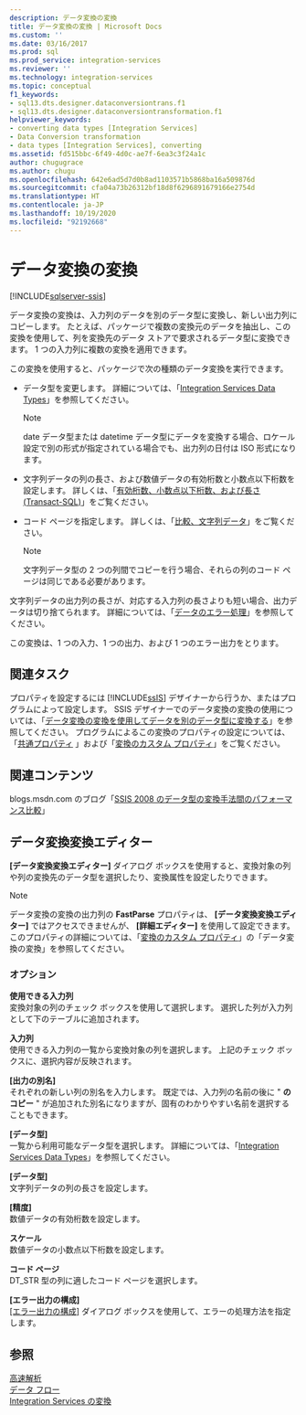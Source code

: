 ```yaml
---
description: データ変換の変換
title: データ変換の変換 | Microsoft Docs
ms.custom: ''
ms.date: 03/16/2017
ms.prod: sql
ms.prod_service: integration-services
ms.reviewer: ''
ms.technology: integration-services
ms.topic: conceptual
f1_keywords:
- sql13.dts.designer.dataconversiontrans.f1
- sql13.dts.designer.dataconversiontransformation.f1
helpviewer_keywords:
- converting data types [Integration Services]
- Data Conversion transformation
- data types [Integration Services], converting
ms.assetid: fd515bbc-6f49-4d0c-ae7f-6ea3c3f24a1c
author: chugugrace
ms.author: chugu
ms.openlocfilehash: 642e6ad5d7d0b8ad1103571b5868ba16a509876d
ms.sourcegitcommit: cfa04a73b26312bf18d8f6296891679166e2754d
ms.translationtype: HT
ms.contentlocale: ja-JP
ms.lasthandoff: 10/19/2020
ms.locfileid: "92192668"
---
```

# <a name="data-conversion-transformation"></a>データ変換の変換

[!INCLUDE[sqlserver-ssis](../../../includes/applies-to-version/sqlserver-ssis.md)]


  データ変換の変換は、入力列のデータを別のデータ型に変換し、新しい出力列にコピーします。 たとえば、パッケージで複数の変換元のデータを抽出し、この変換を使用して、列を変換先のデータ ストアで要求されるデータ型に変換できます。 1 つの入力列に複数の変換を適用できます。  
  
 この変換を使用すると、パッケージで次の種類のデータ変換を実行できます。  
  
-   データ型を変更します。 詳細については、「[Integration Services Data Types](../../../integration-services/data-flow/integration-services-data-types.md)」を参照してください。  
  
    > [!NOTE]  
    >  date データ型または datetime データ型にデータを変換する場合、ロケール設定で別の形式が指定されている場合でも、出力列の日付は ISO 形式になります。  
  
-   文字列データの列の長さ、および数値データの有効桁数と小数点以下桁数を設定します。 詳しくは、「[有効桁数、小数点以下桁数、および長さ &#40;Transact-SQL&#41;](../../../t-sql/data-types/precision-scale-and-length-transact-sql.md)」をご覧ください。  
  
-   コード ページを指定します。 詳しくは、「[比較、文字列データ](../../../integration-services/data-flow/comparing-string-data.md)」をご覧ください。  
  
    > [!NOTE]  
    >  文字列データ型の 2 つの列間でコピーを行う場合、それらの列のコード ページは同じである必要があります。  
  
 文字列データの出力列の長さが、対応する入力列の長さよりも短い場合、出力データは切り捨てられます。 詳細については、「[データのエラー処理](../../../integration-services/data-flow/error-handling-in-data.md)」を参照してください。  
  
 この変換は、1 つの入力、1 つの出力、および 1 つのエラー出力をとります。  
  
## <a name="related-tasks"></a>関連タスク  
 プロパティを設定するには [!INCLUDE[ssIS](../../../includes/ssis-md.md)] デザイナーから行うか、またはプログラムによって設定します。 SSIS デザイナーでのデータ変換の変換の使用については、「[データ変換の変換を使用してデータを別のデータ型に変換する](../../../integration-services/data-flow/transformations/convert-data-type-by-using-data-conversion-transformation.md)」を参照してください。 プログラムによるこの変換のプロパティの設定については、「[共通プロパティ](../set-the-properties-of-a-data-flow-component.md) 」および「[変換のカスタム プロパティ](../../../integration-services/data-flow/transformations/transformation-custom-properties.md)」をご覧ください。  
  
## <a name="related-content"></a>関連コンテンツ  
 blogs.msdn.com のブログ「[SSIS 2008 のデータ型の変換手法間のパフォーマンス比較](https://techcommunity.microsoft.com/t5/datacat/performance-comparison-between-data-type-conversion-techniques/ba-p/305035)」  
  
## <a name="data-conversion-transformation-editor"></a>データ変換変換エディター
  **[データ変換変換エディター]** ダイアログ ボックスを使用すると、変換対象の列や列の変換先のデータ型を選択したり、変換属性を設定したりできます。  
  
> [!NOTE]  
>  データ変換の変換の出力列の **FastParse** プロパティは、 **[データ変換変換エディター]** ではアクセスできませんが、 **[詳細エディター]** を使用して設定できます。 このプロパティの詳細については、「[変換のカスタム プロパティ](../../../integration-services/data-flow/transformations/transformation-custom-properties.md)」の「データ変換の変換」を参照してください。  
  
### <a name="options"></a>オプション  
 **使用できる入力列**  
 変換対象の列のチェック ボックスを使用して選択します。 選択した列が入力列として下のテーブルに追加されます。  
  
 **入力列**  
 使用できる入力列の一覧から変換対象の列を選択します。 上記のチェック ボックスに、選択内容が反映されます。  
  
 **[出力の別名]**  
 それぞれの新しい列の別名を入力します。 既定では、入力列の名前の後に " **のコピー** " が追加された別名になりますが、固有のわかりやすい名前を選択することもできます。  
  
 **[データ型]**  
 一覧から利用可能なデータ型を選択します。 詳細については、「[Integration Services Data Types](../../../integration-services/data-flow/integration-services-data-types.md)」を参照してください。  
  
 **[データ型]**  
 文字列データの列の長さを設定します。  
  
 **[精度]**  
 数値データの有効桁数を設定します。  
  
 **スケール**  
 数値データの小数点以下桁数を設定します。  
  
 **コード ページ**  
 DT_STR 型の列に適したコード ページを選択します。  
  
 **[エラー出力の構成]**  
 [[エラー出力の構成]](../error-handling-in-data.md) ダイアログ ボックスを使用して、エラーの処理方法を指定します。  
  
## <a name="see-also"></a>参照  
 [高速解析](../parsing-data.md)   
 [データ フロー](../../../integration-services/data-flow/data-flow.md)   
 [Integration Services の変換](../../../integration-services/data-flow/transformations/integration-services-transformations.md)  
  
